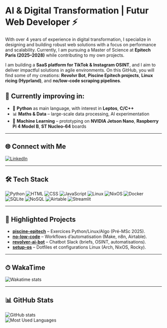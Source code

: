 # AI & Digital Transformation | Futur Web Developer ⚡

With over 4 years of experience in digital transformation, I specialize in designing and building robust web solutions with a focus on performance and scalability. Currently, I am pursuing a Master of Science at **Epitech Paris (2025–2028)** while contributing to my own projects.  

I am building a **SaaS platform for TikTok & Instagram OSINT**, and I aim to deliver impactful solutions in agile environments. On this GitHub, you will find some of my creations: **Revolvr Bot**, **Piscine Epitech projects**, **Linux ricing (Hyprland)**, and **no/low-code scraping pipelines**.  

## 🌱 Currently improving in:
- 🐍 **Python** as main language, with interest in **Leptos**, **C/C++**  
- 📊 **Maths & Data** – large-scale data processing, AI experimentation  
- 🤖 **Machine Learning** – prototyping on **NVIDIA Jetson Nano**, **Raspberry Pi 4 Model B**, **ST Nucleo-64** boards 

---

## 🌐 Connect with Me
[![LinkedIn](https://img.shields.io/badge/LinkedIn-romeo--cavazza-blue?logo=linkedin&style=for-the-badge)](https://linkedin.com/in/romeo-cavazza)  

---

## 🛠 Tech Stack
![Python](https://img.shields.io/badge/Python-3776AB?logo=python&logoColor=white) ![HTML](https://img.shields.io/badge/HTML5-E34F26?logo=html5&logoColor=white) ![CSS](https://img.shields.io/badge/CSS3-1572B6?logo=css3&logoColor=white) ![JavaScript](https://img.shields.io/badge/JavaScript-F7DF1E?logo=javascript&logoColor=black) ![Linux](https://img.shields.io/badge/Linux-FCC624?logo=linux&logoColor=black) ![NixOS](https://img.shields.io/badge/NixOS-5277C3?logo=nixos&logoColor=white) ![Docker](https://img.shields.io/badge/Docker-2496ED?logo=docker&logoColor=white) ![SQLite](https://img.shields.io/badge/SQLite-003B57?logo=sqlite&logoColor=white) ![NoSQL](https://img.shields.io/badge/NoSQL-005571?logo=mongodb&logoColor=white) ![Airtable](https://img.shields.io/badge/Airtable-18BFFF?logo=airtable&logoColor=white) ![Streamlit](https://img.shields.io/badge/Streamlit-FF4B4B?logo=streamlit&logoColor=white)  

---

## 🌟 Highlighted Projects

- [**piscine-epitech**](https://github.com/Namtar-afk/piscine-epitech) – Exercices Python/Linux/Algo (Pré-MSc 2025).  
- [**no-low-code**](https://github.com/Namtar-afk/no-low-code) – Workflows d’automatisation (Make, n8n, Airtable).  
- [**revolver-ai-bot**](https://github.com/Namtar-afk/revolver-ai-bot) – Chatbot Slack (briefs, OSINT, automatisations).  
- [**setup-os**](https://github.com/Namtar-afk/setup-os) – Dotfiles et configurations Linux (Arch, NixOS, Rocky).  

---

## ⏱ WakaTime
<!-- ici tu pourras insérer ton badge wakatime une fois activé -->
![Wakatime stats](https://github-readme-stats.vercel.app/api/wakatime?username=TonPseudoWaka&layout=compact)

---

## 📊 GitHub Stats
![GitHub stats](https://github-readme-stats.vercel.app/api?username=Namtar-afk&show_icons=true&theme=radical)  
![Most Used Languages](https://github-readme-stats.vercel.app/api/top-langs/?username=Namtar-afk&layout=compact&theme=radical)
